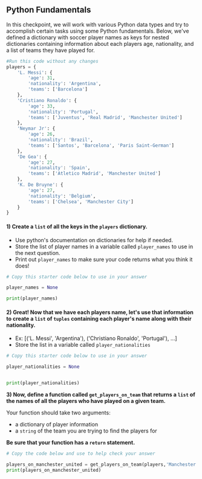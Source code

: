 ## Python Fundamentals

In this checkpoint, we will work with various Python data types and try to accomplish certain tasks using some Python fundamentals. Below, we've defined a dictionary with soccer player names as keys for nested dictionaries containing information about each players age, nationality, and a list of teams they have played for.   


```python
#Run this code without any changes
players = {
    'L. Messi': {
		'age': 31,
		'nationality': 'Argentina',
		'teams': ['Barcelona']
	},
	'Cristiano Ronaldo': {
		'age': 33,
		'nationality': 'Portugal',
		'teams': ['Juventus', 'Real Madrid', 'Manchester United']
	},
	'Neymar Jr': {
		'age': 26,
		'nationality': 'Brazil',
		'teams': ['Santos', 'Barcelona', 'Paris Saint-German']
	},
	'De Gea': {
		'age': 27,
		'nationality': 'Spain',
		'teams': ['Atletico Madrid', 'Manchester United']
	},
	'K. De Bruyne': {
		'age': 27,
		'nationality': 'Belgium',
		'teams': ['Chelsea', 'Manchester City']
	}
}
```

#### 1) Create a `list` of all the keys in the `players` dictionary. 
- Use python's documentation on dictionaries for help if needed. 
- Store the list of player names in a variable called `player_names` to use in the next question.
- Print out `player_names` to make sure your code returns what you think it does!


```python
# Copy this starter code below to use in your answer

player_names = None

print(player_names)
```

#### 2) Great! Now that we have each players name, let's use that information to create a `list` of `tuples` containing each player's name along with their nationality. 

- Ex: [('L. Messi', 'Argentina'), ('Christiano Ronaldo', 'Portugal'), ...]
- Store the list in a variable called `player_nationalities`


```python
# Copy this starter code below to use in your answer

player_nationalities = None


print(player_nationalities)
```

**3) Now, define a function called `get_players_on_team` that returns a `list` of the names of all the players who have played on a given team.** 

Your function should take two arguments: 
* a dictionary of player information
* a `string` of the team you are trying to find the players for 

**Be sure that your function has a `return` statement.**


```python
# Copy the code below and use to help check your answer

players_on_manchester_united = get_players_on_team(players,'Manchester United')
print(players_on_manchester_united)
   
```
